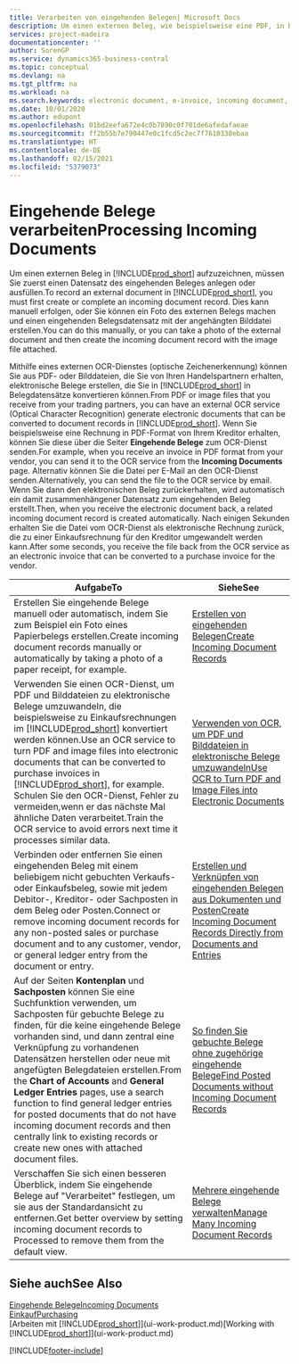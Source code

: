 ```yaml
---
title: Verarbeiten von eingehenden Belegen| Microsoft Docs
description: Um einen externen Beleg, wie beispielsweise eine PDF, in Business Central aufzuzeichnen, müssen Sie zuerst einen eingehenden Belegdatensatz erstellen oder fertig stellen.
services: project-madeira
documentationcenter: ''
author: SorenGP
ms.service: dynamics365-business-central
ms.topic: conceptual
ms.devlang: na
ms.tgt_pltfrm: na
ms.workload: na
ms.search.keywords: electronic document, e-invoice, incoming document, OCR, ecommerce, document exchange, import invoice
ms.date: 10/01/2020
ms.author: edupont
ms.openlocfilehash: 01bd2eefa672e4c0b7890c0f701de6afedafaeae
ms.sourcegitcommit: ff2b55b7e790447e0c1fcd5c2ec7f7610338ebaa
ms.translationtype: HT
ms.contentlocale: de-DE
ms.lasthandoff: 02/15/2021
ms.locfileid: "5379073"
---
```

# <a name="processing-incoming-documents"></a><span data-ttu-id="6ed9e-103">Eingehende Belege verarbeiten</span><span class="sxs-lookup"><span data-stu-id="6ed9e-103">Processing Incoming Documents</span></span>
<span data-ttu-id="6ed9e-104">Um einen externen Beleg in [!INCLUDE[prod_short](includes/prod_short.md)] aufzuzeichnen, müssen Sie zuerst einen Datensatz des eingehenden Beleges anlegen oder ausfüllen.</span><span class="sxs-lookup"><span data-stu-id="6ed9e-104">To record an external document in [!INCLUDE[prod_short](includes/prod_short.md)], you must first create or complete an incoming document record.</span></span> <span data-ttu-id="6ed9e-105">Dies kann manuell erfolgen, oder Sie können ein Foto des externen Belegs machen und einen eingehenden Belegsdatensatz mit der angehängten Bilddatei erstellen.</span><span class="sxs-lookup"><span data-stu-id="6ed9e-105">You can do this manually, or you can take a photo of the external document and then create the incoming document record with the image file attached.</span></span>

<span data-ttu-id="6ed9e-106">Mithilfe eines externen OCR-Dienstes (optische Zeichenerkennung) können Sie aus PDF- oder Bilddateien, die Sie von Ihren Handelspartnern erhalten, elektronische Belege erstellen, die Sie in [!INCLUDE[prod_short](includes/prod_short.md)] in Belegdatensätze konvertieren können.</span><span class="sxs-lookup"><span data-stu-id="6ed9e-106">From PDF or image files that you receive from your trading partners, you can have an external OCR service (Optical Character Recognition) generate electronic documents that can be converted to document records in [!INCLUDE[prod_short](includes/prod_short.md)].</span></span> <span data-ttu-id="6ed9e-107">Wenn Sie beispielsweise eine Rechnung in PDF-Format von Ihrem Kreditor erhalten, können Sie diese über die Seiter **Eingehende Belege** zum OCR-Dienst senden.</span><span class="sxs-lookup"><span data-stu-id="6ed9e-107">For example, when you receive an invoice in PDF format from your vendor, you can send it to the OCR service from the **Incoming Documents** page.</span></span> <span data-ttu-id="6ed9e-108">Alternativ können Sie die Datei per E-Mail an den OCR-Dienst senden.</span><span class="sxs-lookup"><span data-stu-id="6ed9e-108">Alternatively, you can send the file to the OCR service by email.</span></span> <span data-ttu-id="6ed9e-109">Wenn Sie dann den elektronischen Beleg zurückerhalten, wird automatisch ein damit zusammenhängener Datensatz zum eingehenden Beleg erstellt.</span><span class="sxs-lookup"><span data-stu-id="6ed9e-109">Then, when you receive the electronic document back, a related incoming document record is created automatically.</span></span> <span data-ttu-id="6ed9e-110">Nach einigen Sekunden erhalten Sie die Datei vom OCR-Dienst als elektronische Rechnung zurück, die zu einer Einkaufsrechnung für den Kreditor umgewandelt werden kann.</span><span class="sxs-lookup"><span data-stu-id="6ed9e-110">After some seconds, you receive the file back from the OCR service as an electronic invoice that can be converted to a purchase invoice for the vendor.</span></span>

| <span data-ttu-id="6ed9e-111">Aufgabe</span><span class="sxs-lookup"><span data-stu-id="6ed9e-111">To</span></span> | <span data-ttu-id="6ed9e-112">Siehe</span><span class="sxs-lookup"><span data-stu-id="6ed9e-112">See</span></span> |
| --- | --- |
| <span data-ttu-id="6ed9e-113">Erstellen Sie eingehende Belege manuell oder automatisch, indem Sie zum Beispiel ein Foto eines Papierbelegs erstellen.</span><span class="sxs-lookup"><span data-stu-id="6ed9e-113">Create incoming document records manually or automatically by taking a photo of a paper receipt, for example.</span></span> |[<span data-ttu-id="6ed9e-114">Erstellen von eingehenden Belegen</span><span class="sxs-lookup"><span data-stu-id="6ed9e-114">Create Incoming Document Records</span></span>](across-how-create-income-document-records.md) |
| <span data-ttu-id="6ed9e-115">Verwenden Sie einen OCR-Dienst, um PDF und Bilddateien zu elektronische Belege umzuwandeln, die beispielsweise zu Einkaufsrechnungen im [!INCLUDE[prod_short](includes/prod_short.md)] konvertiert werden können.</span><span class="sxs-lookup"><span data-stu-id="6ed9e-115">Use an OCR service to turn PDF and image files into electronic documents that can be converted to purchase invoices in [!INCLUDE[prod_short](includes/prod_short.md)], for example.</span></span> <span data-ttu-id="6ed9e-116">Schulen Sie den OCR-Dienst, Fehler zu vermeiden,wenn er das nächste Mal ähnliche Daten verarbeitet.</span><span class="sxs-lookup"><span data-stu-id="6ed9e-116">Train the OCR service to avoid errors next time it processes similar data.</span></span> |[<span data-ttu-id="6ed9e-117">Verwenden von OCR, um PDF und Bilddateien in elektronische Belege umzuwandeln</span><span class="sxs-lookup"><span data-stu-id="6ed9e-117">Use OCR to Turn PDF and Image Files into Electronic Documents</span></span>](across-how-use-ocr-pdf-images-files.md) |
| <span data-ttu-id="6ed9e-118">Verbinden oder entfernen Sie einen eingehenden Beleg mit einem beliebigem nicht gebuchten Verkaufs- oder Einkaufsbeleg, sowie mit jedem Debitor-, Kreditor- oder Sachposten in dem Beleg oder Posten.</span><span class="sxs-lookup"><span data-stu-id="6ed9e-118">Connect or remove incoming document records for any non-posted sales or purchase document and to any customer, vendor, or general ledger entry from the document or entry.</span></span> |[<span data-ttu-id="6ed9e-119">Erstellen und Verknüpfen von eingehenden Belegen aus Dokumenten und Posten</span><span class="sxs-lookup"><span data-stu-id="6ed9e-119">Create Incoming Document Records Directly from Documents and Entries</span></span>](across-how-connect-disconnect-income-document-records.md) |
| <span data-ttu-id="6ed9e-120">Auf der Seiten **Kontenplan** und **Sachposten** können Sie eine Suchfunktion verwenden, um Sachposten für gebuchte Belege zu finden, für die keine eingehende Belege vorhanden sind, und dann zentral eine Verknüpfung zu vorhandenen Datensätzen herstellen oder neue mit angefügten Belegdateien erstellen.</span><span class="sxs-lookup"><span data-stu-id="6ed9e-120">From the **Chart of Accounts** and **General Ledger Entries** pages, use a search function to find general ledger entries for posted documents that do not have incoming document records and then centrally link to existing records or create new ones with attached document files.</span></span> |[<span data-ttu-id="6ed9e-121">So finden Sie gebuchte Belege ohne zugehörige eingehende Belege</span><span class="sxs-lookup"><span data-stu-id="6ed9e-121">Find Posted Documents without Incoming Document Records</span></span>](across-how-find-posted-documents-without-income-document-records.md) |
| <span data-ttu-id="6ed9e-122">Verschaffen Sie sich einen besseren Überblick, indem Sie eingehende Belege auf "Verarbeitet" festlegen, um sie aus der Standardansicht zu entfernen.</span><span class="sxs-lookup"><span data-stu-id="6ed9e-122">Get better overview by setting incoming document records to Processed to remove them from the default view.</span></span> |[<span data-ttu-id="6ed9e-123">Mehrere eingehende Belege verwalten</span><span class="sxs-lookup"><span data-stu-id="6ed9e-123">Manage Many Incoming Document Records</span></span>](across-how-manage-many-income-document-records.md) |

## <a name="see-also"></a><span data-ttu-id="6ed9e-124">Siehe auch</span><span class="sxs-lookup"><span data-stu-id="6ed9e-124">See Also</span></span>
[<span data-ttu-id="6ed9e-125">Eingehende Belege</span><span class="sxs-lookup"><span data-stu-id="6ed9e-125">Incoming Documents</span></span>](across-income-documents.md)  
[<span data-ttu-id="6ed9e-126">Einkauf</span><span class="sxs-lookup"><span data-stu-id="6ed9e-126">Purchasing</span></span>](purchasing-manage-purchasing.md)  
<span data-ttu-id="6ed9e-127">[Arbeiten mit [!INCLUDE[prod_short](includes/prod_short.md)]](ui-work-product.md)</span><span class="sxs-lookup"><span data-stu-id="6ed9e-127">[Working with [!INCLUDE[prod_short](includes/prod_short.md)]](ui-work-product.md)</span></span>


[!INCLUDE[footer-include](includes/footer-banner.md)]